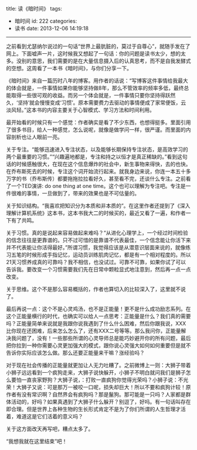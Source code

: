 title: 读《暗时间》
tags:
  - 暗时间
id: 222
categories:
  - 读书
date: 2013-12-06 14:19:18
---

之前看到尤瑟纳尔说过的一句话“世界上最肮脏的，莫过于自尊心”，就随手发在了网上。下面嘘声一片，这时候我又想起了一句话：你的问题是读书太少，想的太多。没别的意思，我们需要的是在大量信息摄入后的认真思考，而不是自我发酵式的空想。这周看了一本书《暗时间》，与你们分享一下。

《暗时间》来自一篇历时八年的博客。用作者的话说：“写博客这件事情给我最大的体会就是，一件事情如果你能够坚持做8年，那么不管效率的频率多低，最终总能取得一些很可观的收益。而另一个体会就是，一件事情只要你坚持得跃然久，‘坚持’就会慢慢变成‘习惯’。原本需要费力去驱动的事情便成了家常便饭，云淡风轻。”这本书的内容主要关于心智模式、学习方法和时间利用。

<!--more-->

最开始看的时候只有一个感觉：作者确实是看了不少东西，也想得挺多。里面引用了很多书目，给人一种感觉，怎么说呢，就像是做学问一样，很严谨。而里面的内容剖析也让人眼前一亮。

关于专注。“能够迅速进入专注状态，以及能够长期保持专注状态，是高效学习的两个最重要的习惯。”“兴趣遍地都是，专注和持之以恒才是真正稀缺的。”看到这句话的时候感触很大，在现在这个信息爆炸的社会中，新生事物来得快，去的也快。在乔布斯死去的时候，专注这个词开始流行起来。就我身边来说，你连一本五十多万字的书（乔布斯传）都要拖拖拉拉看好久，甚至看不完，还谈什么专注。之前看了一个TED演讲: do one thing at one time。这个也可以理解为专注吧。专注是一件很难的事情，一旦做到了，带来的效果也是不可估量的。

关于知识结构。“我喜欢把知识分为本质和非本质的”。在这里作者还提到了《深入理解计算机系统》这本书，这本书我大二的时候买的，最近又看了一遍，和作者一下有了共鸣。

关于习惯。真的是说起来容易做起来难吗？“从进化心理学上，一个经过时间检验的信念往往是更靠谱的。只不过可惜的是靠谱不代表最佳，一个信念能让你活下来并不代表能让你活得最好。”所谓习惯，我觉得应该是从潜意识层面来说的，就像练习五笔的时候形成手指记忆，运动员训练肌肉记忆，都是有一个相对程度的。所以21天习惯养成真的可靠吗？我不相信，也没试过。可靠不可靠，如果你试了可以告诉我。要改变一个习惯需要我们先在日常中颗粒显式地注意到，然后再一点一点改变。

关于思维。这个不是那么容易概括的，作者也算切入的比较深入了，这里就不说了。

最后再说一点：这个不是心灵鸡汤，也不是正能量！更不是什么成功励志系列。在这个正能量横行的时代，也确实可以给人一点思考：正能量是什么？我们真的需要吗？正能量简单来说就是我跟你说我遇到了什么什么困难，然后你跟我说，XXX比你现在还困难，后来怎么怎么了，还有XXX二号等等。那么我问你，正能量解决我问题了，没有！一些那些所谓的心灵导师总是能巧妙避开你的所有问题，最后把你拉到一种你需要心灵更加强大的模式，跟你说心灵强大如何如何重要但是就不告诉你实际应该怎么做。那么还要正能量来干嘛？涨经验吗？

对于现在社会传播的正能量就更加让人无力吐糟了。之前微博上一则：大狮子带着小狮子远远看到一个疯狗走来，大狮子说快躲开，小狮子不明白就问我们是狮子怎么要怕一直丧家野狗？大狮子说，：打败一直疯狗你觉得光荣吗？小狮子说：不光荣！大狮子又说：可是那万一被咬一口呢，损失却巨大！所以不要和疯狗计较！原作者有没有常识啊？自然界会有疯狗吗？那是鬣狗。那可能是一只吗？人家都是群体活动的，好吗？如果真遇到了大狮子什么躲开？别逗了，好吗。有一句话叫存在即合理。但是世界上各种生物的生长形式肯定不是为了你们所谓的人生哲理才活着，难道这是它们活着的意义吗？

关于这方面改天再写吧，糟点太多了。

“我想我就在这里结束”吧！